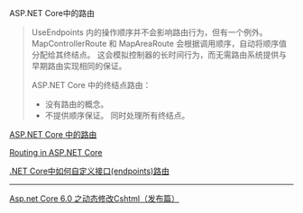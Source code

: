 ASP.NET Core中的路由


> UseEndpoints 内的操作顺序并不会影响路由行为，但有一个例外。 MapControllerRoute 和 MapAreaRoute 会根据调用顺序，自动将顺序值分配给其终结点。 这会模拟控制器的长时间行为，而无需路由系统提供与早期路由实现相同的保证。
>
> ASP.NET Core 中的终结点路由：
>
> - 没有路由的概念。
> - 不提供顺序保证。 同时处理所有终结点。


[ASP.NET Core 中的路由](https://learn.microsoft.com/zh-cn/aspnet/core/fundamentals/routing?view=aspnetcore-6.0)

[Routing in ASP.NET Core](https://learn.microsoft.com/en-us/aspnet/core/fundamentals/routing?view=aspnetcore-7.0)

[.NET Core中如何自定义接口(endpoints)路由](https://www.duidaima.com/Group/Topic/ASP.NET/10524)



---------

[Asp.net Core 6.0 之动态修改Cshtml（发布篇）](https://blog.csdn.net/li_rt4/article/details/122708845)
